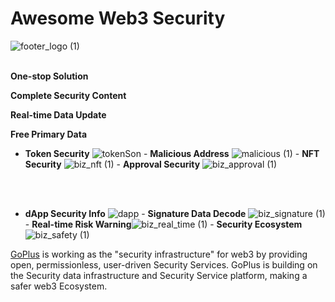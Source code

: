 # Awesome Web3 Security
![footer_logo (1)](https://user-images.githubusercontent.com/74833625/213894525-4fe9b704-e1f0-4158-b645-f0fc41733d4c.png)
<br> <br>



**One-stop Solution**

**Complete Security Content**

**Real-time Data Update**

**Free Primary Data**


- **Token Security** ![tokenSon](https://user-images.githubusercontent.com/74833625/213894111-33a94bbb-be0c-47a5-8a76-01f5a39275cc.png) - **Malicious Address** ![malicious (1)](https://user-images.githubusercontent.com/74833625/213894098-a0a6b3a0-4885-4219-a784-8258d7c0608d.png) - **NFT Security** ![biz_nft (1)](https://user-images.githubusercontent.com/74833625/213894166-3bc22344-78e9-408f-a6ce-2d705d345800.png) - **Approval Security** ![biz_approval (1)](https://user-images.githubusercontent.com/74833625/213894175-2751e063-5f60-40f0-9bac-96e8c9c09f42.png)

<br> <br>









- **dApp Security Info** ![dapp](https://user-images.githubusercontent.com/74833625/213894179-197c49e0-a851-4e58-86ad-8b52b1c1ea8f.png) - **Signature Data Decode** ![biz_signature (1)](https://user-images.githubusercontent.com/74833625/213894221-44b2c6b2-2b74-4080-a9ce-9411ac8fc2c5.png) - **Real-time Risk Warning**![biz_real_time (1)](https://user-images.githubusercontent.com/74833625/213894247-37dd3f2c-d749-4acd-aa7c-45df04a2f629.png) - **Security Ecosystem** ![biz_safety (1)](https://user-images.githubusercontent.com/74833625/213894280-f3ea89a9-2c9d-4f96-bce2-32b3a924f0db.png)













<a href="https://gopluslabs.io/">GoPlus</a> is working as the "security infrastructure" for web3 by providing open, permissionless, user-driven Security Services. GoPlus is building on the Security data infrastructure and Security Service platform, making a safer web3 Ecosystem.


